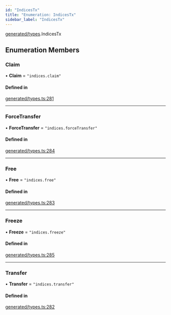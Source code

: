 ```yaml
---
id: "IndicesTx"
title: "Enumeration: IndicesTx"
sidebar_label: "IndicesTx"
---
```


[generated/types](../../../../modules/Generated/Types/Types.md).IndicesTx

## Enumeration Members

### Claim

• **Claim** = ``"indices.claim"``

#### Defined in

[generated/types.ts:281](https://github.com/PolymeshAssociation/polymesh-sdk/blob/995f17653/src/generated/types.ts#L281)

___

### ForceTransfer

• **ForceTransfer** = ``"indices.forceTransfer"``

#### Defined in

[generated/types.ts:284](https://github.com/PolymeshAssociation/polymesh-sdk/blob/995f17653/src/generated/types.ts#L284)

___

### Free

• **Free** = ``"indices.free"``

#### Defined in

[generated/types.ts:283](https://github.com/PolymeshAssociation/polymesh-sdk/blob/995f17653/src/generated/types.ts#L283)

___

### Freeze

• **Freeze** = ``"indices.freeze"``

#### Defined in

[generated/types.ts:285](https://github.com/PolymeshAssociation/polymesh-sdk/blob/995f17653/src/generated/types.ts#L285)

___

### Transfer

• **Transfer** = ``"indices.transfer"``

#### Defined in

[generated/types.ts:282](https://github.com/PolymeshAssociation/polymesh-sdk/blob/995f17653/src/generated/types.ts#L282)
